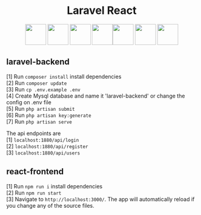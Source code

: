 <h1 align="center">
 Laravel React</h1>

<div align="center"> <img height="55" src="https://miro.medium.com/max/1400/1*m0s2io11J82PR7miqan92w.png"/> <img width="55" src="https://raw.githubusercontent.com/gilbarbara/logos/master/logos/bootstrap.svg"/> <img width="55" src="https://seeklogo.com/images/N/nodejs-logo-FBE122E377-seeklogo.com.png"/> <img width="55" src="https://cdn4.iconfinder.com/data/icons/logos-3/600/React.js_logo-512.png"/><img height="55" src="https://raw.githubusercontent.com/gilbarbara/logos/master/logos/javascript.svg"/> <img height="55" src="https://redux.js.org/img/redux-logo-landscape.png"/> <img width="55" src="https://1000logos.net/wp-content/uploads/2020/08/MySQL-Logo.png"/> </div>


## laravel-backend
[1] Run `composer install` install dependencies <br/>
[2] Run `composer update` <br/>
[3] Run `cp .env.example .env` <br/>
[4] Create Mysql database and name it 'laravel-backend' or change the config on .env file                                         
[5] Run `php artisan submit` <br/>
[6] Run `php artisan key:generate` <br/>
[7] Run `php artisan serve` <br/>
                                           
The api endpoints are  <br/>
[1] `localhost:1880/api/login` <br/>
[2] `localhost:1880/api/register` <br/>
[3] `localhost:1880/api/users`       <br/>                                                                          
                                           
## react-frontend
[1] Run `npm run i` install dependencies <br/>
[2] Run `npm run start` <br/>
[3] Navigate to `http://localhost:3000/`. The app will automatically reload if you change any of the source files.                                           
